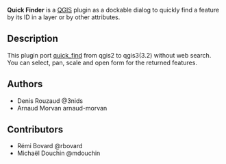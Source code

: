**Quick Finder** is a [QGIS](http://www.qgis.org) plugin as a dockable dialog to quickly find a feature by its ID in a layer or by other attributes.

## Description

This plugin port [quick_find](https://github.com/3nids/quickfinder) from qgis2 to qgis3(3.2) without web search.
You can select, pan, scale and open form for the returned features.


## Authors

* Denis Rouzaud @3nids
* Arnaud Morvan arnaud-morvan

## Contributors

* Rémi Bovard @rbovard
* Michaël Douchin @mdouchin




